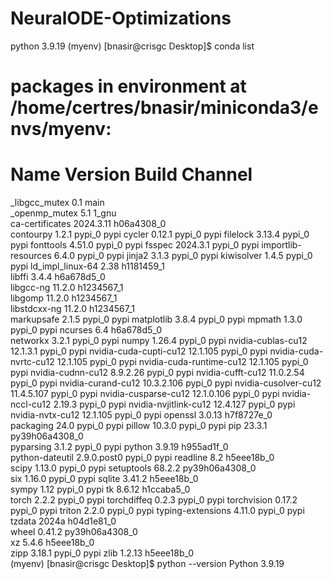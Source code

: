 # NeuralODE-Optimizations

python 3.9.19
(myenv) [bnasir@crisgc Desktop]$ conda list
# packages in environment at /home/certres/bnasir/miniconda3/envs/myenv:
#
# Name                    Version                   Build  Channel
_libgcc_mutex             0.1                        main  
_openmp_mutex             5.1                       1_gnu  
ca-certificates           2024.3.11            h06a4308_0  
contourpy                 1.2.1                    pypi_0    pypi
cycler                    0.12.1                   pypi_0    pypi
filelock                  3.13.4                   pypi_0    pypi
fonttools                 4.51.0                   pypi_0    pypi
fsspec                    2024.3.1                 pypi_0    pypi
importlib-resources       6.4.0                    pypi_0    pypi
jinja2                    3.1.3                    pypi_0    pypi
kiwisolver                1.4.5                    pypi_0    pypi
ld_impl_linux-64          2.38                 h1181459_1  
libffi                    3.4.4                h6a678d5_0  
libgcc-ng                 11.2.0               h1234567_1  
libgomp                   11.2.0               h1234567_1  
libstdcxx-ng              11.2.0               h1234567_1  
markupsafe                2.1.5                    pypi_0    pypi
matplotlib                3.8.4                    pypi_0    pypi
mpmath                    1.3.0                    pypi_0    pypi
ncurses                   6.4                  h6a678d5_0  
networkx                  3.2.1                    pypi_0    pypi
numpy                     1.26.4                   pypi_0    pypi
nvidia-cublas-cu12        12.1.3.1                 pypi_0    pypi
nvidia-cuda-cupti-cu12    12.1.105                 pypi_0    pypi
nvidia-cuda-nvrtc-cu12    12.1.105                 pypi_0    pypi
nvidia-cuda-runtime-cu12  12.1.105                 pypi_0    pypi
nvidia-cudnn-cu12         8.9.2.26                 pypi_0    pypi
nvidia-cufft-cu12         11.0.2.54                pypi_0    pypi
nvidia-curand-cu12        10.3.2.106               pypi_0    pypi
nvidia-cusolver-cu12      11.4.5.107               pypi_0    pypi
nvidia-cusparse-cu12      12.1.0.106               pypi_0    pypi
nvidia-nccl-cu12          2.19.3                   pypi_0    pypi
nvidia-nvjitlink-cu12     12.4.127                 pypi_0    pypi
nvidia-nvtx-cu12          12.1.105                 pypi_0    pypi
openssl                   3.0.13               h7f8727e_0  
packaging                 24.0                     pypi_0    pypi
pillow                    10.3.0                   pypi_0    pypi
pip                       23.3.1           py39h06a4308_0  
pyparsing                 3.1.2                    pypi_0    pypi
python                    3.9.19               h955ad1f_0  
python-dateutil           2.9.0.post0              pypi_0    pypi
readline                  8.2                  h5eee18b_0  
scipy                     1.13.0                   pypi_0    pypi
setuptools                68.2.2           py39h06a4308_0  
six                       1.16.0                   pypi_0    pypi
sqlite                    3.41.2               h5eee18b_0  
sympy                     1.12                     pypi_0    pypi
tk                        8.6.12               h1ccaba5_0  
torch                     2.2.2                    pypi_0    pypi
torchdiffeq               0.2.3                    pypi_0    pypi
torchvision               0.17.2                   pypi_0    pypi
triton                    2.2.0                    pypi_0    pypi
typing-extensions         4.11.0                   pypi_0    pypi
tzdata                    2024a                h04d1e81_0  
wheel                     0.41.2           py39h06a4308_0  
xz                        5.4.6                h5eee18b_0  
zipp                      3.18.1                   pypi_0    pypi
zlib                      1.2.13               h5eee18b_0  
(myenv) [bnasir@crisgc Desktop]$ python --version
Python 3.9.19
